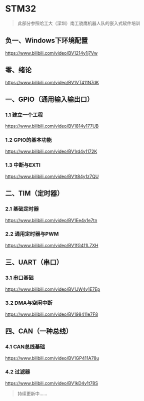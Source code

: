 # STM32
> 此部分参照哈工大（深圳）南工骁鹰机器人队的嵌入式软件培训
## 负一、Windows下环境配置
https://www.bilibili.com/video/BV1214y1j7Vw
## 零、绪论
https://www.bilibili.com/video/BV1VT411N7dK
## 一、GPIO（通用输入输出口）
### 1.1 建立一个工程
https://www.bilibili.com/video/BV1814y177UB
### 1.2 GPIO的基本功能
https://www.bilibili.com/video/BV1rd4y1172K
### 1.3 中断与EXTI
https://www.bilibili.com/video/BV1t84y1z7QU
## 二、TIM（定时器）
### 2.1 基础定时器
https://www.bilibili.com/video/BV1Ee4y1e7tn
### 2.2 通用定时器与PWM
https://www.bilibili.com/video/BV1fG411L7XH
## 三、UART（串口）
### 3.1 串口基础
https://www.bilibili.com/video/BV1JW4y1E7Ep
### 3.2 DMA与空闲中断
https://www.bilibili.com/video/BV198411e7F8
## 四、CAN（一种总线）
### 4.1 CAN总线基础
https://www.bilibili.com/video/BV1GP411A78u
### 4.2 过滤器
https://www.bilibili.com/video/BV1kD4y1t78S

> 持续更新中......